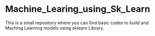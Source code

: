 # Machine_Learing_using_Sk_Learn
This is a small repository where you can find basic codes to build and Maching Learning models using sklearn Library. 
